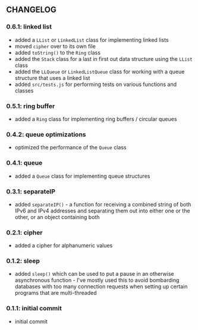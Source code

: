 ## CHANGELOG

### 0.6.1: linked list
- added a `LList` or `LinkedList` class for implementing linked lists
- moved `cipher` over to its own file
- added `toString()` to the `Ring` class
- added the `Stack` class for a last in first out data structure using the `LList` class
- added the `LLQueue` or `LinkedListQueue` class for working with a queue structure that uses a linked list
- added `src/tests.js` for performing tests on various functions and classes

### 0.5.1: ring buffer
- added a `Ring` class for implementing ring buffers / circular queues

### 0.4.2: queue optimizations
- optimized the performance of the `Queue` class

### 0.4.1: queue
- added a `Queue` class for implementing queue structures

### 0.3.1: separateIP
- added `separateIP()` - a function for receiving a combined string of both IPv6 and IPv4 addresses and separating them out into either one or the other, or an object containing both

### 0.2.1: cipher
- added a cipher for alphanumeric values

### 0.1.2: sleep
- added `sleep()` which can be used to put a pause in an otherwise asynchronous function - I've mostly used this to avoid bombarding databases with too many connection requests when setting up certain programs that are multi-threaded

### 0.1.1: initial commit
- initial commit
